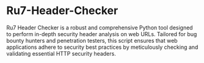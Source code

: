 # Ru7-Header-Checker
Ru7 Header Checker is a robust and comprehensive Python tool designed to perform in-depth security header analysis on web URLs. Tailored for bug bounty hunters and penetration testers, this script ensures that web applications adhere to security best practices by meticulously checking and validating essential HTTP security headers.
